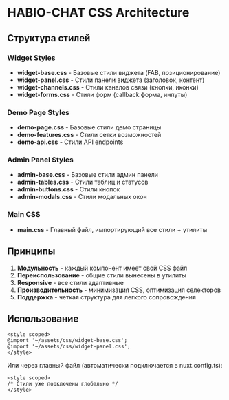 # HABIO-CHAT CSS Architecture

## Структура стилей

### Widget Styles
- **widget-base.css** - Базовые стили виджета (FAB, позиционирование)
- **widget-panel.css** - Стили панели виджета (заголовок, контент)
- **widget-channels.css** - Стили каналов связи (кнопки, иконки)
- **widget-forms.css** - Стили форм (callback форма, инпуты)

### Demo Page Styles
- **demo-page.css** - Базовые стили демо страницы
- **demo-features.css** - Стили сетки возможностей
- **demo-api.css** - Стили API endpoints

### Admin Panel Styles
- **admin-base.css** - Базовые стили админ панели
- **admin-tables.css** - Стили таблиц и статусов
- **admin-buttons.css** - Стили кнопок
- **admin-modals.css** - Стили модальных окон

### Main CSS
- **main.css** - Главный файл, импортирующий все стили + утилиты

## Принципы

1. **Модульность** - каждый компонент имеет свой CSS файл
2. **Переиспользование** - общие стили вынесены в утилиты
3. **Responsive** - все стили адаптивные
4. **Производительность** - минимизация CSS, оптимизация селекторов
5. **Поддержка** - четкая структура для легкого сопровождения

## Использование

```vue
<style scoped>
@import '~/assets/css/widget-base.css';
@import '~/assets/css/widget-panel.css';
</style>
```

Или через главный файл (автоматически подключается в nuxt.config.ts):

```vue
<style scoped>
/* Стили уже подключены глобально */
</style>
```